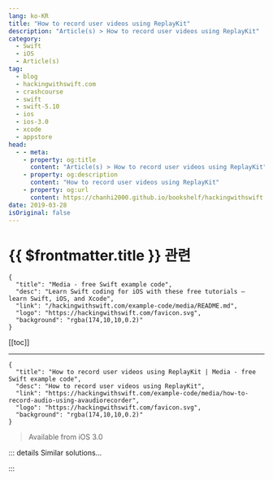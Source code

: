 ```yaml
---
lang: ko-KR
title: "How to record user videos using ReplayKit"
description: "Article(s) > How to record user videos using ReplayKit"
category:
  - Swift
  - iOS
  - Article(s)
tag: 
  - blog
  - hackingwithswift.com
  - crashcourse
  - swift
  - swift-5.10
  - ios
  - ios-3.0
  - xcode
  - appstore
head:
  - - meta:
    - property: og:title
      content: "Article(s) > How to record user videos using ReplayKit"
    - property: og:description
      content: "How to record user videos using ReplayKit"
    - property: og:url
      content: https://chanhi2000.github.io/bookshelf/hackingwithswift.com/example-code/media/how-to-record-audio-using-avaudiorecorder.html
date: 2019-03-28
isOriginal: false
---
```


# {{ $frontmatter.title }} 관련

```component VPCard
{
  "title": "Media - free Swift example code",
  "desc": "Learn Swift coding for iOS with these free tutorials – learn Swift, iOS, and Xcode",
  "link": "/hackingwithswift.com/example-code/media/README.md",
  "logo": "https://hackingwithswift.com/favicon.svg",
  "background": "rgba(174,10,10,0.2)"
}
```

[[toc]]

---

```component VPCard
{
  "title": "How to record user videos using ReplayKit | Media - free Swift example code",
  "desc": "How to record user videos using ReplayKit",
  "link": "https://hackingwithswift.com/example-code/media/how-to-record-audio-using-avaudiorecorder",
  "logo": "https://hackingwithswift.com/favicon.svg",
  "background": "rgba(174,10,10,0.2)"
}
```

> Available from iOS 3.0

<!-- TODO: 작성 -->

<!-- 
While it's not *hard* to record audio with an iPhone, it does take quite a bit of code so give yourself a few minutes to get this implemented. First you need to import the `AVFoundation` framework into your view controller.

You will need to add three properties to your view controller: a button for the user to tap to start or stop recording, an audio session to manage recording, and an audio recorder to handle the actual reading and saving of data. You can create the button in Interface Builder if you prefer; we'll be doing it in code here.

Put these three properties into your view controller:

```swift
var recordButton: UIButton!
var recordingSession: AVAudioSession!
var audioRecorder: AVAudioRecorder!
```

Recording audio requires a user's permission to stop malicious apps doing malicious things, so we need to request recording permission from the user. If they grant permission, we'll create our recording button. Put this into `viewDidLoad()`:

```swift
recordingSession = AVAudioSession.sharedInstance()

do {
    try recordingSession.setCategory(.playAndRecord, mode: .default)
    try recordingSession.setActive(true)
    recordingSession.requestRecordPermission() { [unowned self] allowed in
        DispatchQueue.main.async {
            if allowed {
                self.loadRecordingUI()
            } else {
                // failed to record!
            }
        }
    }
} catch {
    // failed to record!
}
```

You should replace the `// failed to record!` comment with a meaningful error alert to your user, or perhaps an on-screen label.

I made the code for `loadRecordingUI()` separate so you can replace it easily either with IB work or something else. Here's the least you need to do:

```swift
func loadRecordingUI() {
    recordButton = UIButton(frame: CGRect(x: 64, y: 64, width: 128, height: 64))
    recordButton.setTitle("Tap to Record", for: .normal)
    recordButton.titleLabel?.font = UIFont.preferredFont(forTextStyle: .title1)
    recordButton.addTarget(self, action: #selector(recordTapped), for: .touchUpInside)
    view.addSubview(recordButton)
}
```

That configures the button to call a method called `recordTapped()` when it's tapped. Don't worry, we haven't written that yet!

Before we write the code for `recordTapped()` we need to do a few other things. First, we need a method to start recording. This needs to decide where to save the audio, configure the recording settings, then start recording. Here's the code:

```swift
func startRecording() {
    let audioFilename = getDocumentsDirectory().appendingPathComponent("recording.m4a")

    let settings = [
        AVFormatIDKey: Int(kAudioFormatMPEG4AAC),
        AVSampleRateKey: 12000,
        AVNumberOfChannelsKey: 1,
        AVEncoderAudioQualityKey: AVAudioQuality.high.rawValue
    ]

    do {
        audioRecorder = try AVAudioRecorder(url: audioFilename, settings: settings)
        audioRecorder.delegate = self
        audioRecorder.record()

        recordButton.setTitle("Tap to Stop", for: .normal)
    } catch {
        finishRecording(success: false)
    }
}
```

That code won't build just yet, because it has two problems. First, it uses the method `getDocumentsDirectory()`, which is a helper method I include in most of my projects. Here it is:

```swift
func getDocumentsDirectory() -> URL {
    let paths = FileManager.default.urls(for: .documentDirectory, in: .userDomainMask)
    return paths[0]
}
```

Second, it assigns `self` to be the delegate of the audio recorder, which means you need to conform your view controller to the `AVAudioRecorderDelegate` protocol.

With the code written to start recording, we need matching code to finish recording. This will tell the audio recorder to stop recording, then put the button title back to either "Tap to Record" (if recording finished successfully) or "Tap to Re-record" if there was a problem. Here's the code:

```swift
func finishRecording(success: Bool) {
    audioRecorder.stop()
    audioRecorder = nil

    if success {
        recordButton.setTitle("Tap to Re-record", for: .normal)
    } else {
        recordButton.setTitle("Tap to Record", for: .normal)
        // recording failed :(
    }
}
```

With those two in place, we can finally write `recordTapped()`, because it just needs to call either `startRecording()` or `finishRecording()` depending on the state of the audio recorder. Here's the code:

```swift
@objc func recordTapped() {
    if audioRecorder == nil {
        startRecording()
    } else {
        finishRecording(success: true)
    }
}    
```

Before you're done, there's one more thing to be aware of: iOS might stop your recording for some reason out of your control, such as if a phone call comes in. We are the delegate of the audio recorder, so if this situation crops up you'll be sent a `audioRecorderDidFinishRecording()` message that you can pass on to `finishRecording()` like this:

```swift
func audioRecorderDidFinishRecording(_ recorder: AVAudioRecorder, successfully flag: Bool) {
    if !flag {
        finishRecording(success: false)
    }
}
```

-->

::: details Similar solutions…

<!--
/example-code/media/how-to-record-user-videos-using-replaykit">How to record user videos using ReplayKit 
/example-code/media/how-to-control-the-pitch-and-speed-of-audio-using-avaudioengine">How to control the pitch and speed of audio using AVAudioEngine 
/example-code/games/how-to-create-3d-audio-sound-using-skaudionode">How to create 3D audio sound using SKAudioNode 
/example-code/media/how-to-loop-audio-using-avaudioplayer-and-numberofloops">How to loop audio using AVAudioPlayer and numberOfLoops 
/quick-start/swiftui/how-to-create-multi-column-lists-using-table">How to create multi-column lists using Table</a>
-->

:::

